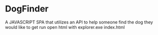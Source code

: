 # DogFinder
A JAVASCRIPT SPA that utilizes an API to help someone find the dog they would like to get
run open html with explorer.exe index.html
